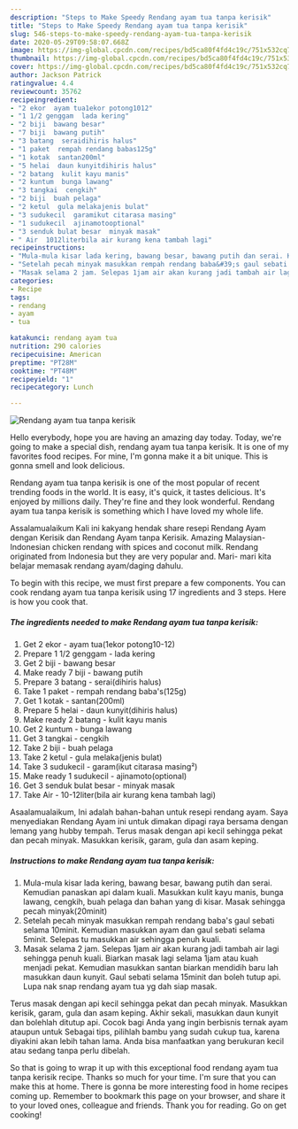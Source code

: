 ```yaml
---
description: "Steps to Make Speedy Rendang ayam tua tanpa kerisik"
title: "Steps to Make Speedy Rendang ayam tua tanpa kerisik"
slug: 546-steps-to-make-speedy-rendang-ayam-tua-tanpa-kerisik
date: 2020-05-29T09:58:07.668Z
image: https://img-global.cpcdn.com/recipes/bd5ca80f4fd4c19c/751x532cq70/rendang-ayam-tua-tanpa-kerisik-resipi-foto-utama.jpg
thumbnail: https://img-global.cpcdn.com/recipes/bd5ca80f4fd4c19c/751x532cq70/rendang-ayam-tua-tanpa-kerisik-resipi-foto-utama.jpg
cover: https://img-global.cpcdn.com/recipes/bd5ca80f4fd4c19c/751x532cq70/rendang-ayam-tua-tanpa-kerisik-resipi-foto-utama.jpg
author: Jackson Patrick
ratingvalue: 4.4
reviewcount: 35762
recipeingredient:
- "2 ekor  ayam tua1ekor potong1012"
- "1 1/2 genggam  lada kering"
- "2 biji  bawang besar"
- "7 biji  bawang putih"
- "3 batang  seraidihiris halus"
- "1 paket  rempah rendang babas125g"
- "1 kotak  santan200ml"
- "5 helai  daun kunyitdihiris halus"
- "2 batang  kulit kayu manis"
- "2 kuntum  bunga lawang"
- "3 tangkai  cengkih"
- "2 biji  buah pelaga"
- "2 ketul  gula melakajenis bulat"
- "3 sudukecil  garamikut citarasa masing"
- "1 sudukecil  ajinamotooptional"
- "3 senduk bulat besar  minyak masak"
- " Air  1012literbila air kurang kena tambah lagi"
recipeinstructions:
- "Mula-mula kisar lada kering, bawang besar, bawang putih dan serai. Kemudian panaskan api dalam kuali. Masukkan kulit kayu manis, bunga lawang, cengkih, buah pelaga dan bahan yang di kisar. Masak sehingga pecah minyak(20minit)"
- "Setelah pecah minyak masukkan rempah rendang baba&#39;s gaul sebati selama 10minit. Kemudian masukkan ayam dan gaul sebati selama 5minit. Selepas tu masukkan air sehingga penuh kuali."
- "Masak selama 2 jam. Selepas 1jam air akan kurang jadi tambah air lagi sehingga penuh kuali. Biarkan masak lagi selama 1jam atau kuah menjadi pekat. Kemudian masukkan santan biarkan mendidih baru lah masukkan daun kunyit. Gaul sebati selama 15minit dan boleh tutup api. Lupa nak snap rendang ayam tua yg dah siap masak."
categories:
- Recipe
tags:
- rendang
- ayam
- tua

katakunci: rendang ayam tua 
nutrition: 290 calories
recipecuisine: American
preptime: "PT28M"
cooktime: "PT48M"
recipeyield: "1"
recipecategory: Lunch

---
```



![Rendang ayam tua tanpa kerisik](https://img-global.cpcdn.com/recipes/bd5ca80f4fd4c19c/751x532cq70/rendang-ayam-tua-tanpa-kerisik-resipi-foto-utama.jpg)

Hello everybody, hope you are having an amazing day today. Today, we're going to make a special dish, rendang ayam tua tanpa kerisik. It is one of my favorites food recipes. For mine, I'm gonna make it a bit unique. This is gonna smell and look delicious.

Rendang ayam tua tanpa kerisik is one of the most popular of recent trending foods in the world. It is easy, it's quick, it tastes delicious. It's enjoyed by millions daily. They're fine and they look wonderful. Rendang ayam tua tanpa kerisik is something which I have loved my whole life.

Assalamualaikum Kali ini kakyang hendak share resepi Rendang Ayam dengan Kerisik dan Rendang Ayam tanpa Kerisik. Amazing Malaysian-Indonesian chicken rendang with spices and coconut milk. Rendang originated from Indonesia but they are very popular and. Mari- mari kita belajar memasak rendang ayam/daging dahulu.


To begin with this recipe, we must first prepare a few components. You can cook rendang ayam tua tanpa kerisik using 17 ingredients and 3 steps. Here is how you cook that.

<!--inarticleads1-->

##### The ingredients needed to make Rendang ayam tua tanpa kerisik:

1. Get 2 ekor - ayam tua(1ekor potong10-12)
1. Prepare 1 1/2 genggam - lada kering
1. Get 2 biji - bawang besar
1. Make ready 7 biji - bawang putih
1. Prepare 3 batang - serai(dihiris halus)
1. Take 1 paket - rempah rendang baba&#39;s(125g)
1. Get 1 kotak - santan(200ml)
1. Prepare 5 helai - daun kunyit(dihiris halus)
1. Make ready 2 batang - kulit kayu manis
1. Get 2 kuntum - bunga lawang
1. Get 3 tangkai - cengkih
1. Take 2 biji - buah pelaga
1. Take 2 ketul - gula melaka(jenis bulat)
1. Take 3 sudukecil - garam(ikut citarasa masing²)
1. Make ready 1 sudukecil - ajinamoto(optional)
1. Get 3 senduk bulat besar - minyak masak
1. Take  Air - 10-12liter(bila air kurang kena tambah lagi)


Asaalamualaikum, Ini adalah bahan-bahan untuk resepi rendang ayam. Saya menyediakan Rendang Ayam ini untuk dimakan dipagi raya bersama dengan lemang yang hubby tempah. Terus masak dengan api kecil sehingga pekat dan pecah minyak. Masukkan kerisik, garam, gula dan asam keping. 

<!--inarticleads2-->

##### Instructions to make Rendang ayam tua tanpa kerisik:

1. Mula-mula kisar lada kering, bawang besar, bawang putih dan serai. Kemudian panaskan api dalam kuali. Masukkan kulit kayu manis, bunga lawang, cengkih, buah pelaga dan bahan yang di kisar. Masak sehingga pecah minyak(20minit)
1. Setelah pecah minyak masukkan rempah rendang baba&#39;s gaul sebati selama 10minit. Kemudian masukkan ayam dan gaul sebati selama 5minit. Selepas tu masukkan air sehingga penuh kuali.
1. Masak selama 2 jam. Selepas 1jam air akan kurang jadi tambah air lagi sehingga penuh kuali. Biarkan masak lagi selama 1jam atau kuah menjadi pekat. Kemudian masukkan santan biarkan mendidih baru lah masukkan daun kunyit. Gaul sebati selama 15minit dan boleh tutup api. Lupa nak snap rendang ayam tua yg dah siap masak.


Terus masak dengan api kecil sehingga pekat dan pecah minyak. Masukkan kerisik, garam, gula dan asam keping. Akhir sekali, masukkan daun kunyit dan bolehlah ditutup api. Cocok bagi Anda yang ingin berbisnis ternak ayam ataupun untuk Sebagai tips, pilihlah bambu yang sudah cukup tua, karena diyakini akan lebih tahan lama. Anda bisa manfaatkan yang berukuran kecil atau sedang tanpa perlu dibelah. 

So that is going to wrap it up with this exceptional food rendang ayam tua tanpa kerisik recipe. Thanks so much for your time. I'm sure that you can make this at home. There is gonna be more interesting food in home recipes coming up. Remember to bookmark this page on your browser, and share it to your loved ones, colleague and friends. Thank you for reading. Go on get cooking!
